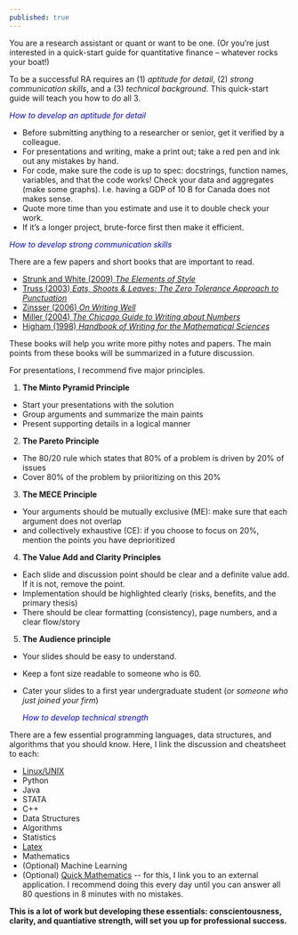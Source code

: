 ```yaml
---
published: true
---
```

You are a research assistant or quant or want to be one. (Or you’re just interested in a quick-start guide for quantitative finance – whatever rocks your boat!)

To be a successful RA requires an (1) _aptitude for detail_, (2) _strong communication skills_, and a (3) _technical background_. This quick-start guide will teach you how to do all 3.

<span style="color:blue">_How to develop an aptitude for detail_</span>

- Before submitting anything to a researcher or senior, get it verified by a colleague.
- For presentations and writing, make a print out; take a red pen and ink out any mistakes by hand.
- For code, make sure the code is up to spec: docstrings, function names, variables, and that the code works! Check your data and aggregates (make some graphs). I.e. having a GDP of 10 B for Canada does not makes sense.
- Quote more time than you estimate and use it to double check your work.
- If it’s a longer project, brute-force first then make it efficient.

<span style="color:blue">_How to develop strong communication skills_</span>

There are a few papers and short books that are important to read.

- [Strunk and White (2009) _The Elements of Style_](http://www.jlakes.org/ch/web/The-elements-of-style.pdf)
- [Truss (2003) _Eats, Shoots & Leaves: The Zero Tolerance Approach to Punctuation_](http://93.174.95.29/main/262000/9b1d0d6204c8718782759d24f98fa9a2/LYNNE%20TRUSS%20-%20EATS%2C%20SHOOTS%20%26%20LEAVES_%20WHY%2C%20COMMAS%20REALLY%20DO%20MAKE%20A%20DIFFERENCE%21-PROFILE%20BOOKS%20LTD%20%282006%29.pdf)
- [Zinsser (2006) _On Writing Well_](http://richardcolby.net/writ2000/wp-content/uploads/2017/09/On-Writing-Well-30th-Anniversa-Zinsser-William.pdf)
- [Miller (2004) _The Chicago Guide to Writing about Numbers_](http://93.174.95.29/main/479000/cf0ec8e2dd48f17fe28f248747dd6d2d/Jane%20E.%20Miller%20-%20The%20Chicago%20Guide%20to%20Writing%20about%20Numbers%20%28Chicago%20Guides%20to%20Writing%2C%20Editing%2C%20and%20Publishing%29%20%282004%29.pdf)
- [Higham (1998) _Handbook of Writing for the Mathematical Sciences_](http://93.174.95.29/main/274000/c2358571c7443872a9db30bd298a4765/Nicholas%20J.%20Higham%20-%20Handbook%20of%20Writing%20for%20the%20Mathematical%20Sciences-Society%20for%20Industrial%20and%20Applied%20Mathematics%20%281998%29.pdf)

These books will help you write more pithy notes and papers. The main points from these books will be summarized in a future discussion.

For presentations, I recommend five major principles.

1. **The Minto Pyramid Principle**
- Start your presentations with the solution
- Group arguments and summarize the main paints
- Present supporting details in a logical manner
2. **The Pareto Principle**
- The 80/20 rule which states that 80% of a problem is driven by 20% of issues
- Cover 80% of the problem by priioritizing on this 20%
3. **The MECE Principle**
- Your arguments should be mutually exclusive (ME): make sure that each argument does not overlap
- and collectively exhaustive (CE): if you choose to focus on 20%, mention the points you have deprioritized
4. **The Value Add and Clarity Principles**
- Each slide and discussion point should be clear and a definite value add. If it is not, remove the point.
- Implementation should be highlighted clearly (risks, benefits, and the primary thesis)
- There should be clear formatting (consistency), page numbers, and a clear flow/story
5. **The Audience principle**
- Your slides should be easy to understand.
- Keep a font size readable to someone who is 60.
- Cater your slides to a first year undergraduate student (*or someone who just joined your firm*)

  <span style="color:blue">_How to develop technical strength_</span>

There are a few essential programming languages, data structures, and algorithms that you should know. Here, I link the discussion and cheatsheet to each:

- [Linux/UNIX](https://sbangalore.github.io/cheatsheet-for-unix-commands/)
- Python
- Java
- STATA
- C++
- Data Structures
- Algorithms
- Statistics
- [Latex](https://v1.overleaf.com/latex/templates/a-quick-guide-to-latex/fghqpfgnxggz.pdf)
- Mathematics
- (Optional) Machine Learning
- (Optional) [Quick Mathematics](http://tradermaths.com/) -- for this, I link you to an external application. I recommend doing this every day until you can answer all 80 questions in 8 minutes with no mistakes.


**This is a lot of work but developing these essentials: conscientousness, clarity, and quantiative strength, will set you up for professional success.**

